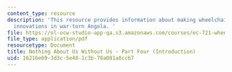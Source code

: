 ```yaml
---
content_type: resource
description: 'This resource provides information about making wheelchairs from trash:
  innovations in war-torn Angola. '
file: https://ol-ocw-studio-app-qa.s3.amazonaws.com/courses/ec-721-wheelchair-design-in-developing-countries-spring-2009/16216e693d3c5e481c3b78a081a8ccb7_MITEC_721S09_read02_nothing.pdf
file_type: application/pdf
resourcetype: Document
title: Nothing About Us Without Us - Part Four (Introduction)
uid: 16216e69-3d3c-5e48-1c3b-78a081a8ccb7
---
```

